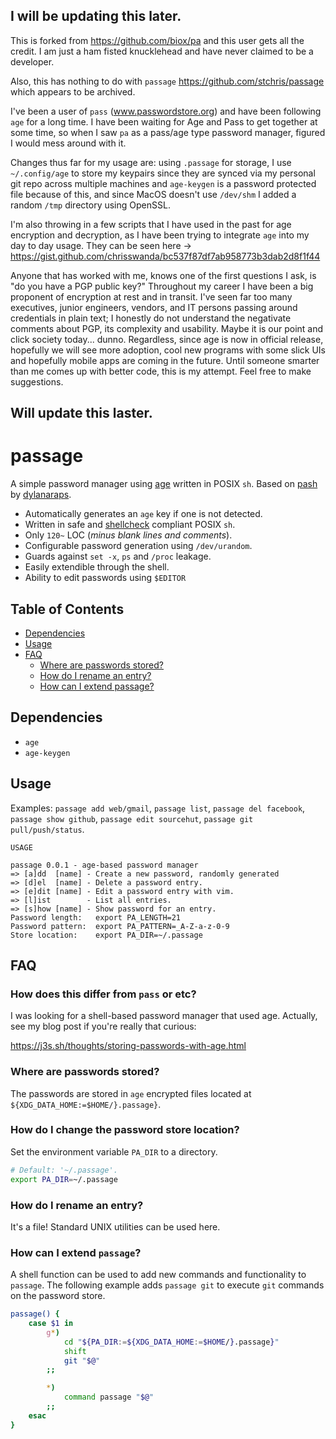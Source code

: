 ## I will be updating this later.  

This is forked from https://github.com/biox/pa and this user gets all the credit.  I am just a ham fisted knucklehead and have never claimed to be a developer.

Also, this has nothing to do with `passage` https://github.com/stchris/passage which appears to be archived.

I've been a user of `pass` (www.passwordstore.org) and have been following `age` for a long time.  I have been waiting for Age and Pass to get together at some time, so when I saw `pa` as a pass/age type password manager, figured I would mess around with it.  

Changes thus far for my usage are: using `.passage` for storage, I use `~/.config/age` to store my keypairs since they are synced via my personal git repo across multiple machines and `age-keygen` is a password protected file because of this, and since MacOS doesn't use `/dev/shm` I added a random `/tmp` directory using OpenSSL.  

I'm also throwing in a few scripts that I have used in the past for age encryption and decryption, as I have been trying to integrate `age` into my day to day usage.  They can be seen here -> https://gist.github.com/chrisswanda/bc537f87df7ab958773b3dab2d8f1f44

Anyone that has worked with me, knows one of the first questions I ask, is "do you have a PGP public key?"  Throughout my career I have been a big proponent of encryption at rest and in transit.  I've seen far too many executives, junior engineers, vendors, and IT persons passing around credentials in plain text; I honestly do not understand the negativate comments about PGP, its complexity and usability.  Maybe it is our point and click society today... dunno.  Regardless, since age is now in official release, hopefully we will see more adoption, cool new programs with some slick UIs and hopefully mobile apps are coming in the future.  Until someone smarter than me comes up with better code, this is my attempt.  Feel free to make suggestions.


## Will update this laster.


# passage

A simple password manager using [age](https://github.com/FiloSottile/age) written in POSIX `sh`. Based on [pash](https://github.com/dylanaraps/pash) by [dylanaraps](https://github.com/dylanaraps).

- Automatically generates an `age` key if one is not detected.
- Written in safe and [shellcheck](https://www.shellcheck.net/) compliant POSIX `sh`.
- Only `120~` LOC (*minus blank lines and comments*).
- Configurable password generation using `/dev/urandom`.
- Guards against `set -x`, `ps` and `/proc` leakage.
- Easily extendible through the shell.
- Ability to edit passwords using `$EDITOR`

## Table of Contents

<!-- vim-markdown-toc GFM -->

* [Dependencies](#dependencies)
* [Usage](#usage)
* [FAQ](#faq)
    * [Where are passwords stored?](#where-are-passwords-stored)
    * [How do I rename an entry?](#how-do-i-rename-an-entry)
    * [How can I extend passage?](#how-can-i-extend-passage)

<!-- vim-markdown-toc -->

## Dependencies

- `age`
- `age-keygen`

## Usage

Examples: `passage add web/gmail`, `passage list`, `passage del facebook`, `passage show github`, `passage edit sourcehut`, `passage git pull/push/status`.

```
USAGE

passage 0.0.1 - age-based password manager
=> [a]dd  [name] - Create a new password, randomly generated
=> [d]el  [name] - Delete a password entry.
=> [e]dit [name] - Edit a password entry with vim.
=> [l]ist        - List all entries.
=> [s]how [name] - Show password for an entry.
Password length:   export PA_LENGTH=21
Password pattern:  export PA_PATTERN=_A-Z-a-z-0-9
Store location:    export PA_DIR=~/.passage
```

## FAQ

### How does this differ from `pass` or etc?

I was looking for a shell-based password manager that used age. Actually, see my blog post if you're really that curious:

https://j3s.sh/thoughts/storing-passwords-with-age.html

### Where are passwords stored?

The passwords are stored in `age` encrypted files located at `${XDG_DATA_HOME:=$HOME/}.passage}`.

### How do I change the password store location?

Set the environment variable `PA_DIR` to a directory.

```sh
# Default: '~/.passage'.
export PA_DIR=~/.passage

```

### How do I rename an entry?

It's a file! Standard UNIX utilities can be used here.


### How can I extend `passage`?

A shell function can be used to add new commands and functionality to `passage`. The following example adds `passage git` to execute `git` commands on the password store.

```sh
passage() {
    case $1 in
        g*)
            cd "${PA_DIR:=${XDG_DATA_HOME:=$HOME/}.passage}"
            shift
            git "$@"
        ;;

        *)
            command passage "$@"
        ;;
    esac
}
```

